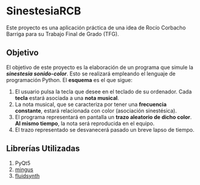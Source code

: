 # SinestesiaRCB

Este proyecto es una aplicación práctica de una idea de Rocío Corbacho Barriga para su Trabajo Final de Grado (TFG).

Objetivo
---

El objetivo de este proyecto es la elaboración de un programa que simule la ***sinestesia sonido-color***. Esto se realizará empleando el lenguaje de programación Python. El **esquema** es el que sigue:

1. El usuario pulsa la tecla que desee en el teclado de su ordenador. Cada **tecla** estará asociada a una **nota musical**.
2. La nota musical, que se caracteriza por tener una **frecuencia constante**, estará relacionada con color (asociación sinestésica).
3. El programa representará en pantalla un **trazo aleatorio de dicho color**. **Al mismo tiempo**, la nota será reproducida en el equipo.
4. El trazo representado se desvanecerá pasado un breve lapso de tiempo.

Librerías Utilizadas
---

1. PyQt5
2. [mingus](http://bspaans.github.io/python-mingus/index.html)
3. [fluidsynth](https://code.google.com/p/mingus/wiki/tutorialFluidsynth)
